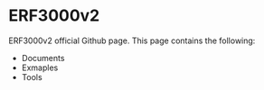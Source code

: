 # ERF3000v2
ERF3000v2 official Github page. 
This page contains the following: 
- Documents
- Exmaples
- Tools 

